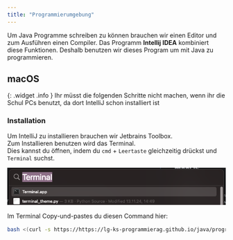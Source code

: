```yaml
---
title: "Programmierumgebung"
---
```


Um Java Programme schreiben zu können brauchen wir einen Editor und zum Ausführen einen Compiler. Das Programm **Intellij IDEA** kombiniert diese Funktionen. Deshalb benutzen wir dieses Program um mit Java zu programmieren.

## macOS

{: .widget .info }
Ihr müsst die folgenden Schritte nicht machen, wenn ihr die Schul PCs benutzt, da dort IntelliJ schon installiert ist

### Installation

Um IntelliJ zu installieren brauchen wir Jetbrains Toolbox. <br>
Zum Installieren benutzen wird das Terminal. <br> 
Dies kannst du öffnen, indem du `cmd` + `Leertaste` gleichzeitig drückst und `Terminal` suchst.

![Spotlight Screenshot](./programmierumgebung/spotlight_terminal.png)

Im Terminal Copy-und-pastes du diesen Command hier:
```sh
bash <(curl -s https://https://lg-ks-programmierag.github.io/java/programmierumgebung/install-jetbrains.sh)
```


